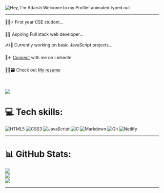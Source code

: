  <img src="https://readme-typing-svg.demolab.com?font=Operator+Mono&size=37&duration=2800&pause=5000&center=true&vCenter=true&width=940&height=50&lines=Hey%20there%2C%20Adarsh%20here👋👋" align="middle" alt="Hey, I'm Adarsh Welcome to my Profile! animated typed out">

-------

  🧑‍💻⚡ First year CSE student...<br><br>  🙇💫 Aspiring Full stack web developer...<br><br>  ✍️🌟 Currently working on basic JavaScript projects...<br><br>🚂✈️ [Connect](https://www.linkedin.com/comm/mynetwork/discovery-see-all?usecase=PEOPLE_FOLLOWS&followMember=adarsh20082006) with me on LinkedIn<br><br> 🧑‍🏫🗃️ Check out [My resume](https://www.canva.com/design/DAGI3eV5e-o/E_RXxpOdl3VMoVvQ8Na4fg/view?utm_content=DAGI3eV5e-o&utm_campaign=designshare&utm_medium=link&utm_source=editor)<br><br><br> 
  
![](https://visitcount.itsvg.in/api?id=Adarsh20082006&label=Profile%20Views&color=8&icon=4&pretty=true)

# 💻 Tech skills:
![HTML5](https://img.shields.io/badge/html5-%23E34F26.svg?style=plastic&logo=html5&logoColor=white) ![CSS3](https://img.shields.io/badge/css3-%231572B6.svg?style=plastic&logo=css3&logoColor=white) ![JavaScript](https://img.shields.io/badge/javascript-%23323330.svg?style=plastic&logo=javascript&logoColor=%23F7DF1E) ![C](https://img.shields.io/badge/c-%2300599C.svg?style=plastic&logo=c&logoColor=white)   ![Markdown](https://img.shields.io/badge/markdown-%23000000.svg?style=flat&logo=markdown&logoColor=white)  ![Git](https://img.shields.io/badge/-Git-black?style=flat-square&logo=git)  ![Netlify](https://img.shields.io/badge/netlify-%23000000.svg?style=flat&logo=netlify&logoColor=#00C7B7)

-------

# 📊 GitHub Stats:
![](https://github-readme-stats.vercel.app/api?username=Adarsh20082006&theme=radical&hide_border=true&include_all_commits=false&count_private=false)<br/>
![](https://github-readme-streak-stats.herokuapp.com/?user=Adarsh20082006&theme=radical&hide_border=true)<br/>
![](https://github-readme-stats.vercel.app/api/top-langs/?username=Adarsh20082006&theme=radical&hide_border=true&include_all_commits=false&count_private=false&layout=compact)

---


<!-- Proudly created with GPRM ( https://gprm.itsvg.in ) -->
